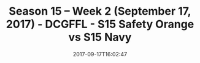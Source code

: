 ---
title: Season 15 – Week 2 (September 17, 2017) - DCGFFL - S15 Safety Orange vs S15
  Navy
teams-score:
- team: _teams/s15-safety-orange.md
  score: 33
- team: _teams/s15-navy.md
  score: 13
mvp: Cameron Burrell, Alex Payne
game-ball: Ken Gaughen, Brandon Tuell
season: 15
week: 2
date: '2017-09-17T16:02:47'
pageid: season-15-week-2-september-17-2017-5695-vs-5686
---